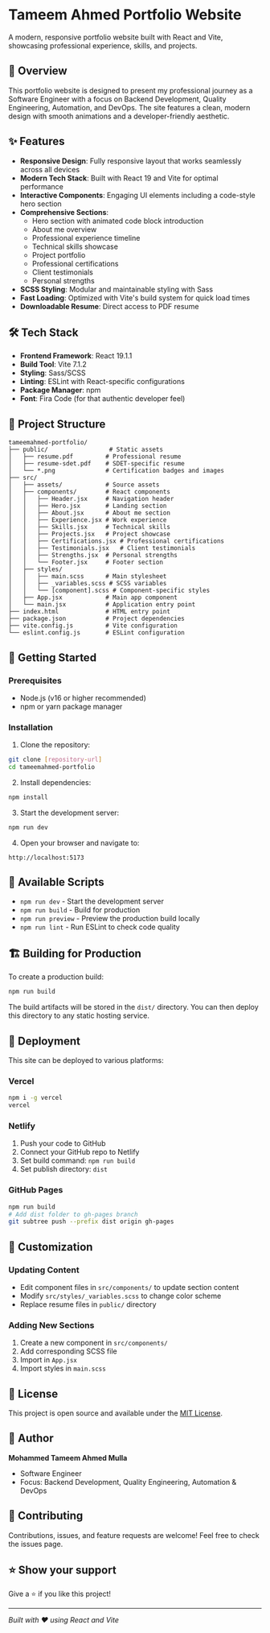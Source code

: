 # Tameem Ahmed Portfolio Website

A modern, responsive portfolio website built with React and Vite, showcasing professional experience, skills, and projects.

## 🚀 Overview

This portfolio website is designed to present my professional journey as a Software Engineer with a focus on Backend Development, Quality Engineering, Automation, and DevOps. The site features a clean, modern design with smooth animations and a developer-friendly aesthetic.

## ✨ Features

- **Responsive Design**: Fully responsive layout that works seamlessly across all devices
- **Modern Tech Stack**: Built with React 19 and Vite for optimal performance
- **Interactive Components**: Engaging UI elements including a code-style hero section
- **Comprehensive Sections**:
  - Hero section with animated code block introduction
  - About me overview
  - Professional experience timeline
  - Technical skills showcase
  - Project portfolio
  - Professional certifications
  - Client testimonials
  - Personal strengths
- **SCSS Styling**: Modular and maintainable styling with Sass
- **Fast Loading**: Optimized with Vite's build system for quick load times
- **Downloadable Resume**: Direct access to PDF resume

## 🛠️ Tech Stack

- **Frontend Framework**: React 19.1.1
- **Build Tool**: Vite 7.1.2
- **Styling**: Sass/SCSS
- **Linting**: ESLint with React-specific configurations
- **Package Manager**: npm
- **Font**: Fira Code (for that authentic developer feel)

## 📁 Project Structure

```
tameemahmed-portfolio/
├── public/                 # Static assets
│   ├── resume.pdf         # Professional resume
│   ├── resume-sdet.pdf    # SDET-specific resume
│   └── *.png              # Certification badges and images
├── src/
│   ├── assets/            # Source assets
│   ├── components/        # React components
│   │   ├── Header.jsx     # Navigation header
│   │   ├── Hero.jsx       # Landing section
│   │   ├── About.jsx      # About me section
│   │   ├── Experience.jsx # Work experience
│   │   ├── Skills.jsx     # Technical skills
│   │   ├── Projects.jsx   # Project showcase
│   │   ├── Certifications.jsx # Professional certifications
│   │   ├── Testimonials.jsx   # Client testimonials
│   │   ├── Strengths.jsx  # Personal strengths
│   │   └── Footer.jsx     # Footer section
│   ├── styles/
│   │   ├── main.scss      # Main stylesheet
│   │   ├── _variables.scss # SCSS variables
│   │   └── [component].scss # Component-specific styles
│   ├── App.jsx            # Main app component
│   └── main.jsx           # Application entry point
├── index.html             # HTML entry point
├── package.json           # Project dependencies
├── vite.config.js         # Vite configuration
└── eslint.config.js       # ESLint configuration
```

## 🚦 Getting Started

### Prerequisites

- Node.js (v16 or higher recommended)
- npm or yarn package manager

### Installation

1. Clone the repository:
```bash
git clone [repository-url]
cd tameemahmed-portfolio
```

2. Install dependencies:
```bash
npm install
```

3. Start the development server:
```bash
npm run dev
```

4. Open your browser and navigate to:
```
http://localhost:5173
```

## 📜 Available Scripts

- `npm run dev` - Start the development server
- `npm run build` - Build for production
- `npm run preview` - Preview the production build locally
- `npm run lint` - Run ESLint to check code quality

## 🏗️ Building for Production

To create a production build:

```bash
npm run build
```

The build artifacts will be stored in the `dist/` directory. You can then deploy this directory to any static hosting service.

## 🚀 Deployment

This site can be deployed to various platforms:

### Vercel
```bash
npm i -g vercel
vercel
```

### Netlify
1. Push your code to GitHub
2. Connect your GitHub repo to Netlify
3. Set build command: `npm run build`
4. Set publish directory: `dist`

### GitHub Pages
```bash
npm run build
# Add dist folder to gh-pages branch
git subtree push --prefix dist origin gh-pages
```

## 🎨 Customization

### Updating Content
- Edit component files in `src/components/` to update section content
- Modify `src/styles/_variables.scss` to change color scheme
- Replace resume files in `public/` directory

### Adding New Sections
1. Create a new component in `src/components/`
2. Add corresponding SCSS file
3. Import in `App.jsx`
4. Import styles in `main.scss`

## 📄 License

This project is open source and available under the [MIT License](LICENSE).

## 👤 Author

**Mohammed Tameem Ahmed Mulla**
- Software Engineer
- Focus: Backend Development, Quality Engineering, Automation & DevOps

## 🤝 Contributing

Contributions, issues, and feature requests are welcome! Feel free to check the issues page.

## ⭐ Show your support

Give a ⭐️ if you like this project!

---

*Built with ❤️ using React and Vite*
